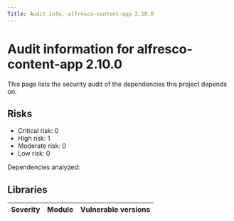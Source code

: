 ```yaml
---
Title: Audit info, alfresco-content-app 2.10.0
---
```


# Audit information for alfresco-content-app 2.10.0

This page lists the security audit of the dependencies this project depends on.

## Risks

- Critical risk: 0
- High risk: 1
- Moderate risk: 0
- Low risk: 0

Dependencies analyzed: 

## Libraries

| Severity | Module | Vulnerable versions |
| --- | --- | --- |

